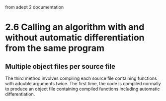 from adept 2 documentation

# 2.6 Calling an algorithm with and without automatic differentiation from the same program

## Multiple object files per source file

The third method involves compiling each source file containing functions with adouble arguments
twice. The first time, the code is compiled normally to produce an object file containing compiled
functions including automatic differentiation.
